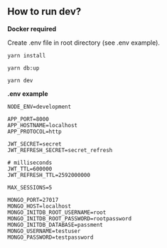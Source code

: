 ## How to run dev?

**Docker required**

Create .env file in root directory (see .env example).


```
yarn install

yarn db:up

yarn dev
```

**.env example**

```
NODE_ENV=development

APP_PORT=8000
APP_HOSTNAME=localhost
APP_PROTOCOL=http

JWT_SECRET=secret
JWT_REFRESH_SECRET=secret_refresh

# milliseconds
JWT_TTL=600000 
JWT_REFRESH_TTL=2592000000

MAX_SESSIONS=5

MONGO_PORT=27017
MONGO_HOST=localhost
MONGO_INITDB_ROOT_USERNAME=root
MONGO_INITDB_ROOT_PASSWORD=rootpassword
MONGO_INITDB_DATABASE=passment
MONGO_USERNAME=testuser
MONGO_PASSWORD=testpassword

```
